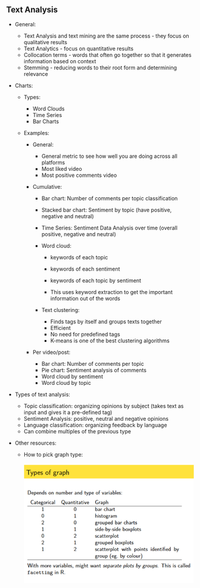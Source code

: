 ## Text Analysis

- General:

  - Text Analysis and text mining are the same process - they focus on qualitative results
  - Text Analytics - focus on quantitative results
  - Collocation terms - words that often go together so that it generates information based on context
  - Stemming - reducing words to their root form and determining relevance

- Charts:

  - Types:

    - Word Clouds
    - Time Series
    - Bar Charts

  - Examples:

    - General:

      - General metric to see how well you are doing across all platforms
      - Most liked video
      - Most positive comments video

    - Cumulative:

      - Bar chart: Number of comments per topic classification
      - Stacked bar chart: Sentiment by topic (have positive, negative and neutral)
      - Time Series: Sentiment Data Analysis over time (overall positive, negative and neutral)
      - Word cloud:

        - keywords of each topic
        - keywords of each sentiment
        - keywords of each topic by sentiment

        - This uses keyword extraction to get the important information out of the words

      - Text clustering:
        - Finds tags by itself and groups texts together
        - Efficient
        - No need for predefined tags
        - K-means is one of the best clustering algorithms

    - Per video/post:

      - Bar chart: Number of comments per topic
      - Pie chart: Sentiment analysis of comments
      - Word cloud by sentiment
      - Word cloud by topic

- Types of text analysis:

  - Topic classification: organizing opinions by subject (takes text as input and gives it a pre-defined tag)
  - Sentiment Analysis: positive, neutral and negative opinions
  - Language classification: organizing feedback by language
  - Can combine multiples of the previous type

- Other resources:

  - How to pick graph type:

    ![Graph Types](./media/graphTypes.png)
